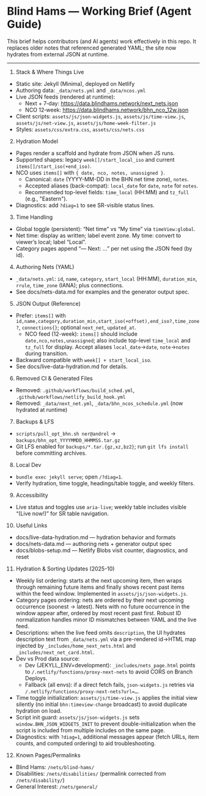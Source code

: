 Blind Hams — Working Brief (Agent Guide)
=======================================

This brief helps contributors (and AI agents) work effectively in this repo.
It replaces older notes that referenced generated YAML; the site now hydrates from external JSON at runtime.

---

1) Stack & Where Things Live
- Static site: Jekyll (Minima), deployed on Netlify
- Authoring data: `_data/nets.yml` and `_data/ncos.yml`
- Live JSON feeds (rendered at runtime):
  - Next + 7‑day: https://data.blindhams.network/next_nets.json
  - NCO 12‑week: https://data.blindhams.network/bhn_nco_12w.json
- Client scripts: `assets/js/json-widgets.js`, `assets/js/time-view.js`, `assets/js/net-view.js`, `assets/js/home-week-filter.js`
- Styles: `assets/css/extra.css`, `assets/css/nets.css`

2) Hydration Model
- Pages render a scaffold and hydrate from JSON when JS runs.
- Supported shapes: legacy `week[]/start_local_iso` and current `items[]/start_iso(+end_iso)`.
- NCO uses `items[]` with `{ date, nco, notes, unassigned }`.
  - Canonical: `date` (YYYY-MM-DD in the BHN net time zone), `notes`.
  - Accepted aliases (back-compat): `local_date` for `date`, `note` for `notes`.
  - Recommended top-level fields: `time_local` (HH:MM) and `tz_full` (e.g., "Eastern").
- Diagnostics: add `?diag=1` to see SR-visible status lines.

3) Time Handling
- Global toggle (persistent): “Net time” vs “My time” via `timeView:global`.
- Net time: display as written; label event zone. My time: convert to viewer’s local; label “Local”.
- Category pages append “— Next: …” per net using the JSON feed (by id). 

4) Authoring Nets (YAML)
- `_data/nets.yml`: `id`, `name`, `category`, `start_local` (HH:MM), `duration_min`, `rrule`, `time_zone` (IANA); plus connections.
- See docs/nets-data.md for examples and the generator output spec.

5) JSON Output (Reference)
- Prefer: `items[]` with `id,name,category,duration_min,start_iso(+offset),end_iso?,time_zone?`, `connections{}`; optional `next_net`, `updated_at`.
  - NCO feed (12-week): `items[]` should include `date,nco,notes,unassigned`; also include top-level `time_local` and `tz_full` for display. Accept aliases `local_date`→`date`, `note`→`notes` during transition.
- Backward compatible with `week[] + start_local_iso`.
- See docs/live-data-hydration.md for details.

6) Removed CI & Generated Files
- Removed: `.github/workflows/build_sched.yml`, `.github/workflows/netlify_build_hook.yml`
- Removed: `_data/next_net.yml`, `_data/bhn_ncos_schedule.yml` (now hydrated at runtime)

7) Backups & LFS
- `scripts/pull_opt_bhn.sh ner@andrel` → `backups/bhn_opt_YYYYMMDD_HHMMSS.tar.gz`
- Git LFS enabled for `backups/*.tar.{gz,xz,bz2}`; run `git lfs install` before committing archives.

8) Local Dev
- `bundle exec jekyll serve`; open `/?diag=1`.
- Verify hydration, time toggle, headings/table toggle, and weekly filters.

9) Accessibility
- Live status and toggles use `aria-live`; weekly table includes visible “(Live now!)” for SR table navigation.

10) Useful Links
- docs/live-data-hydration.md — hydration behavior and formats
- docs/nets-data.md — authoring nets + generator output spec
 - docs/blobs-setup.md — Netlify Blobs visit counter, diagnostics, and reset

11) Hydration & Sorting Updates (2025-10)
- Weekly list ordering: starts at the next upcoming item, then wraps through remaining future items and finally shows recent past items within the feed window. Implemented in `assets/js/json-widgets.js`.
- Category pages ordering: nets are ordered by their next upcoming occurrence (soonest → latest). Nets with no future occurrence in the window appear after, ordered by most recent past first. Robust ID normalization handles minor ID mismatches between YAML and the live feed.
- Descriptions: when the live feed omits `description`, the UI hydrates description text from `_data/nets.yml` via a pre-rendered id→HTML map injected by `_includes/home_next_nets.html` and `_includes/next_net_card.html`.
- Dev vs Prod data source:
  - Dev (JEKYLL_ENV=development): `_includes/nets_page.html` points to `/.netlify/functions/proxy-next-nets` to avoid CORS on Branch Deploys.
  - Fallback (all envs): if a direct fetch fails, `json-widgets.js` retries via `/.netlify/functions/proxy-next-nets?url=…`.
- Time toggle initialization: `assets/js/time-view.js` applies the initial view silently (no initial `bhn:timeview-change` broadcast) to avoid duplicate hydration on load.
- Script init guard: `assets/js/json-widgets.js` sets `window.BHN_JSON_WIDGETS_INIT` to prevent double-initialization when the script is included from multiple includes on the same page.
- Diagnostics: with `?diag=1`, additional messages appear (fetch URLs, item counts, and computed ordering) to aid troubleshooting.

12) Known Pages/Permalinks
- Blind Hams: `/nets/blind-hams/`
- Disabilities: `/nets/disabilities/` (permalink corrected from `/nets/disability/`)
- General Interest: `/nets/general/`
